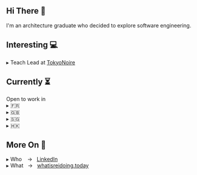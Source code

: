 ## Hi There 👋
I'm an architecture graduate who decided to explore software engineering.

## Interesting 💻
▸ Teach Lead at [TokyoNoire](https://github.com/TokyoNoire)

## Currently ⏳
Open to work in
<br>
▸ 🇫🇷
<br>
▸ 🇬🇧
<br>
▸ 🇸🇬 
<br>
▸ 🇭🇰

## More On 🔎
▸ Who &ensp; → &nbsp; [LinkedIn](https://www.linkedin.com/in/rei-dumand/)
<br>
▸ What &nbsp; → &nbsp; [whatisreidoing.today](https://whatisreidoing.today/)


<!--
[![Top Langs](https://github-readme-stats.vercel.app/api/top-langs/?username=rei-dumand)](https://github.com/anuraghazra/github-readme-stats)
-->

<!--
**rei-dumand/rei-dumand** is a ✨ _special_ ✨ repository because its `README.md` (this file) appears on your GitHub profile.

Here are some ideas to get you started:

- 🔭 I’m currently working on ...
- 🌱 I’m currently learning ...
- 👯 I’m looking to collaborate on ...
- 🤔 I’m looking for help with ...
- 💬 Ask me about ...
- 📫 How to reach me: ...
- 😄 Pronouns: ...
- ⚡ Fun fact: ...
-->
